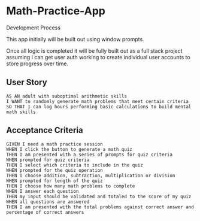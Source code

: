 # Math-Practice-App

Development Process

This app initially will be built out using window prompts.

Once all logic is completed it will be fully built out as a full stack project assuming I can get user auth working to create individual user accounts to store progress over time.

## User Story

```
AS AN adult with suboptimal arithmetic skills
I WANT to randomly generate math problems that meet certain criteria
SO THAT I can log hours performing basic calculations to build mental math skills
```

## Acceptance Criteria

```
GIVEN I need a math practice session
WHEN I click the button to generate a math quiz
THEN I am presented with a series of prompts for quiz criteria
WHEN prompted for quiz criteria
THEN I select which criteria to include in the quiz
WHEN prompted for the quiz operation
THEN I choose addition, subtraction, multiplication or division
WHEN prompted for length of the quiz
THEN I choose how many math problems to complete
WHEN I answer each question
THEN my input should be validated and totaled to the score of my quiz
WHEN all questions are answered
THEN I am presented with the total problems against correct answer and percentage of correct answers
```
